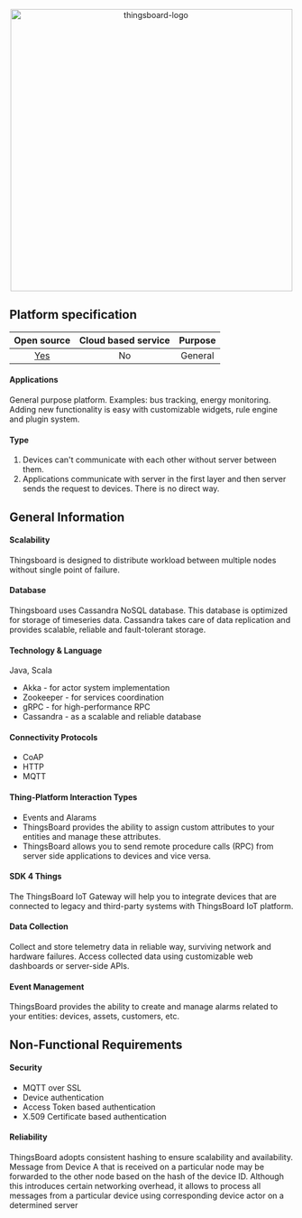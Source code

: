 <p align = "center">
  <img src="https://thingsboard.io/images/thingsboard_logo.png" width=500 alt="thingsboard-logo">
</p>

## Platform specification

| Open source | Cloud based service | Purpose |
|:-----------:|:--------------------:|:-------:|
| [Yes](https://github.com/thingsboard/thingsboard) | No | General |

#### Applications
General purpose platform. Examples: bus tracking, energy monitoring.
Adding new functionality is easy with customizable widgets, rule engine and plugin system.

#### Type
1. Devices can't communicate with each other without server between them.
2. Applications communicate with server in the first layer and then server sends the request to
devices. There is no direct way.

## General Information

#### Scalability
Thingsboard is designed to distribute workload between multiple nodes without
single point of failure.

#### Database
Thingsboard uses Cassandra NoSQL database.
This database is optimized for storage of
timeseries data. Cassandra takes care of data
replication and provides scalable, reliable
and fault-tolerant storage.

#### Technology & Language
Java, Scala

- Akka - for actor system implementation
- Zookeeper - for services coordination
- gRPC - for high-performance RPC
- Cassandra - as a scalable and reliable database

#### Connectivity Protocols
- CoAP
- HTTP
- MQTT

#### Thing-Platform Interaction Types
- Events and Alarams
- ThingsBoard provides the ability to assign custom attributes to your entities and manage these attributes.
- ThingsBoard allows you to send remote procedure calls (RPC) from server side applications to devices and vice versa.

#### SDK 4 Things
The ThingsBoard IoT Gateway will help you to integrate devices
that are connected to legacy and third-party systems with ThingsBoard IoT platform.

#### Data Collection
Collect and store telemetry data in reliable way,
surviving network and hardware failures.
Access collected data using customizable web
dashboards or server-side APIs.

#### Event Management
ThingsBoard provides the ability to create and manage alarms related to your entities: devices, assets, customers, etc.

## Non-Functional Requirements

#### Security
- MQTT over SSL
- Device authentication
- Access Token based authentication
- X.509 Certificate based authentication

#### Reliability
ThingsBoard adopts consistent hashing to ensure scalability and availability.
Message from Device A that is received on a particular node may be
forwarded to the other node based on the hash of the device ID.
Although this introduces certain networking overhead,
it allows to process all messages from a particular device using corresponding device actor on a determined server
